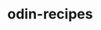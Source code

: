 # odin-recipes
<!-- In this project I will work on creating a basic recipe website where I'll talk about
my favorite recipes.
By the end of this project, I should be able to demonstrate that I know how to use HTML's most basic functions, such as attributes and basic boilerplate coding.
I should also be able to add images, make lists, redirect to different websites and/or links within my project and more! -->